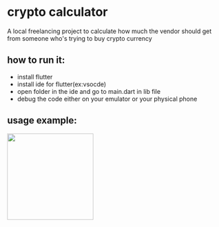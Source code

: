 # crypto calculator

A local freelancing project to calculate how much the vendor should get from someone who's trying to buy crypto currency

## how to run it:
* install flutter
* install ide for flutter(ex:vsocde)
* open folder in the ide and go to main.dart in lib file
* debug the code either on your emulator or your physical phone

## usage example:

<img width="200" src="https://user-images.githubusercontent.com/55524560/225315857-7b3e4ff5-15d4-4283-8620-4d8f79c70a4f.png">
